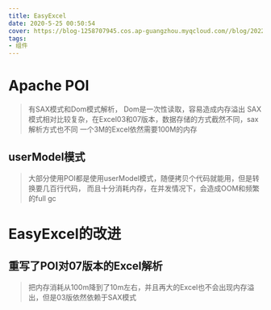 ```yaml
---
title: EasyExcel
date: 2020-5-25 00:50:54
cover: https://blog-1258707945.cos.ap-guangzhou.myqcloud.com//blog/20220525005115.png
tags:
- 组件
---
```


# Apache POI
> 有SAX模式和Dom模式解析，
Dom是一次性读取，容易造成内存溢出
SAX模式相对比较复杂，在Excel03和07版本，数据存储的方式截然不同，sax解析方式也不同
> 一个3M的Excel依然需要100M的内存

## userModel模式
> 大部分使用POI都是使用userModel模式，随便拷贝个代码就能用，但是转换要几百行代码，
而且十分消耗内存，在并发情况下，会造成OOM和频繁的full gc

# EasyExcel的改进
## 重写了POI对07版本的Excel解析
> 把内存消耗从100m降到了10m左右，并且再大的Excel也不会出现内存溢出，但是03版依然依赖于SAX模式
